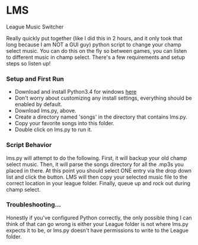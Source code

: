 # LMS
League Music Switcher

Really quickly put together (like I did this in 2 hours, and it only took that long because I am NOT a GUI guy) python script to change your champ select music.  You can do this on the fly so between games, you can listen to different music in champ select.  There's a few requirements and setup steps so listen up!

### Setup and First Run

* Download and install Python3.4 for windows [here](https://www.python.org/ftp/python/3.4.0/python-3.4.0.ms)
* Don't worry about customizing any install settings, everything should be enabled by default.
* Download lms.py, above.
* Create a directory named 'songs' in the directory that contains lms.py.
* Copy your favorite songs into this folder.
* Double click on lms.py to run it.

### Script Behavior
lms.py will attempt to do the following.  First, it will backup your old champ select music.  Then, it will parse the songs directory for all the .mp3s you placed in there.  At this point you should select ONE entry via the drop down list and click the button.  LMS will then copy your selected music file to the correct location in your league folder.  Finally, queue up and rock out during champ select.

### Troubleshooting...
Honestly if you've configured Python correctly, the only possible thing I can think of that can go wrong is either your League folder is not where lms.py expects it to be, or lms.py doesn't have permissions to write to the League folder.
